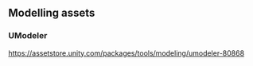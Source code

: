 ## Modelling assets




### UModeler
https://assetstore.unity.com/packages/tools/modeling/umodeler-80868
